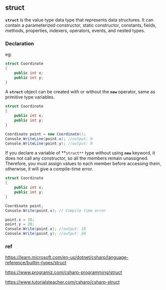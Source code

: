 ## struct

**`struct`** is the value type data type that represents data structures. It can contain a parameterized constructor, static constructor, constants, fields, methods, properties, indexers, operators, events, and nested types.

### Declaration

eg:
```cs
struct Coordinate
{
    public int x;
    public int y;
}
```




A **`struct`** object can be created with or without the **`new`** operator, same as primitive type variables.

```cs
struct Coordinate
{
    public int x;
    public int y;
}

Coordinate point = new Coordinate();
Console.WriteLine(point.x); //output: 0  
Console.WriteLine(point.y); //output: 0
```

If you declare a variable of **`struct**` type without using **`new`** keyword, it does not call any constructor, so all the members remain unassigned. Therefore, you must assign values to each member before accessing them, otherwise, it will give a compile-time error.

```cs
struct Coordinate
{
    public int x;
    public int y;
}

Coordinate point;
Console.Write(point.x); // Compile time error  

point.x = 10;
point.y = 20;
Console.Write(point.x); //output: 10  
Console.Write(point.y); //output: 20
```



### ref
https://learn.microsoft.com/en-us/dotnet/csharp/language-reference/builtin-types/struct

https://www.programiz.com/csharp-programming/struct

https://www.tutorialsteacher.com/csharp/csharp-struct
